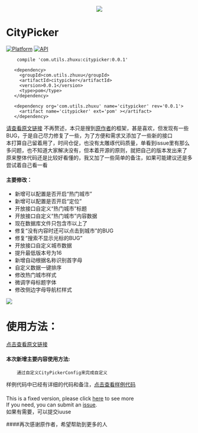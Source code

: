 <p align="center">
<img src="art/header.png">
</p>

# CityPicker

[![Platform](https://img.shields.io/badge/platform-android-green.svg)](http://developer.android.com/index.html) [![API](https://img.shields.io/badge/API-16%2B-yellow.svg?style=flat)](https://android-arsenal.com/api?level=16)

```
    compile 'com.utils.zhuxu:citypicker:0.0.1'
```  
```
   <dependency>
     <groupId>com.utils.zhuxu</groupId>
     <artifactId>citypicker</artifactId>
     <version>0.0.1</version>
     <type>pom</type>
   </dependency>
```  
```
   <dependency org='com.utils.zhuxu' name='citypicker' rev='0.0.1'>
     <artifact name='citypicker' ext='pom' ></artifact>
   </dependency>
```  


[请查看原文链接](https://github.com/zaaach/CityPicker)
不再赘述，本只是搜到[原作者](https://github.com/zaaach)的框架，甚是喜欢，但发现有一些BUG，于是自己尽力修复了一些，为了方便和需求又添加了一些新的接口  
本打算自己留着用了，时间仓促，也没有太雕琢代码质量，单看到issue里有那么多问题，也不知道大家解决没有，但本着开源的原则，就把自己的版本发出来了  
原来整体代码还是比较好看懂的，我又加了一些简单的备注，如果可能建议还是多尝试着自己看一看  

#### 主要修改：
-   新增可以配置是否开启“热门城市”
-   新增可以配置是否开启“定位”
-   开放接口自定义“热门城市”标题
-   开放接口自定义“热门城市”内容数据
-   现在数据库文件只包含市以上了
-   修复“没有内容时还可以点击到城市”的BUG
-   修复“搜索不显示光标的BUG”
-   开放接口自定义城市数据
-   提升最低版本号为16
-   新增自动根据名称识别首字母
-   自定义数据一键排序
-   修改热门城市样式
-   微调字母标题字体
-   修改侧边字母导航栏样式

<img src="art/header.png">

# 使用方法：
[点击查看原文链接](https://github.com/zaaach/CityPicker)

#### 本次新增主要内容使用方法:  
```
    通过自定义CityPickerConfig来完成自定义
```  

样例代码中已经有详细的代码和备注，[点击查看样例代码](https://github.com/zhuxu1/CityPickerFixed/blob/master/sample/src/main/java/com/zaaach/citypickerdemo/MainActivity.java)



#### 
This is a fixed version, please click [here](https://github.com/zaaach/CityPicker) to see more  
If you need, you can submit an [issue](https://github.com/zhuxu1/CityPickerFixed/issues).  
如果有需要，可以提交iuuse     

####再次感谢原作者，希望帮助到更多的人

